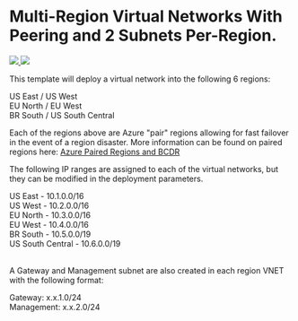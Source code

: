 # Multi-Region Virtual Networks With Peering and 2 Subnets Per-Region.

<a href="https://portal.azure.com/#create/Microsoft.Template/uri/https%3A%2F%2Fraw.githubusercontent.com%2Fedm-ms%2Fpoc%2Fmaster%2FMulti-Region-Network%2Ftemplate.json" target="_blank" rel="noopener noreferrer">

<img src="http://azuredeploy.net/deploybutton.png"/>

</a>

<a href="http://armviz.io/#/?load=https%3A%2F%2Fraw.githubusercontent.com%2Fedm-ms%2Fpoc%2Fmaster%2FMulti-Region-Network%2Ftemplate.json" target="_blank" rel="noopener noreferrer">

<img src="http://armviz.io/visualizebutton.png"/>

</a>

This template will deploy a virtual network into the following 6 regions:

US East / US West <br>
EU North / EU West <br>
BR South / US South Central <br>

Each of the regions above are Azure "pair" regions allowing for fast failover in the event of a region disaster. More information can be found on paired regions here: <a href="https://docs.microsoft.com/en-us/azure/best-practices-availability-paired-regions" target="_blank"> Azure Paired Regions and BCDR

</a>

The following IP ranges are assigned to each of the virtual networks, but they can be modified in the deployment parameters.

US East -   10.1.0.0/16 <br>
US West -   10.2.0.0/16 <br>
EU North -  10.3.0.0/16 <br>
EU West -   10.4.0.0/16 <br>
BR South -  10.5.0.0/19 <br>
US South Central -  10.6.0.0/19 <br><br>

A Gateway and Management subnet are also created in each region VNET with the following format: <br>

Gateway: x.x.1.0/24 <br>
Management: x.x.2.0/24 <br>
